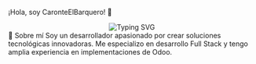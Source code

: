 ¡Hola, soy CaronteElBarquero! 👋
<div align="center">
  <img src="https://readme-typing-svg.demolab.com?font=Fira+Code&pause=1000&color=2196F3&center=true&vCenter=true&width=435&lines=Desarrollador+Full+Stack;Especialista+en+Odoo;Python+Enthusiast" alt="Typing SVG" />
</div>
🚀 Sobre mí
Soy un desarrollador apasionado por crear soluciones tecnológicas innovadoras. Me especializo en desarrollo Full Stack y tengo amplia experiencia en implementaciones de Odoo.
